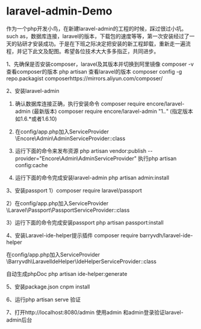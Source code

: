 # laravel-admin-Demo
作为一个php开发小鸟，在新建laravel-admin的工程的时候，踩过很过小坑。such as，数据库连接，laravel的版本，下载包的速度等等，第一次安装经过了一天的钻研才安装成功。于是在下班之际决定把安装的新工程卸载，重新走一遍流程，并记下此文及配图。希望各位技术大大多多指正，共同进步。

1、先确保是否安装composer，laravel及其版本并切换到阿里镜像
composer -v 查看composer的版本
php artisan 查看laravel的版本
composer config -g repo.packagist composerhttps://mirrors.aliyun.com/composer/


2、安装laravel-admin
1) 确认数据库连接正确，执行安装命令
composer require encore/laravel-admin (最新版本)
composer require encore/laravel-admin "1.*.*" (指定版本 如1.6.*或者1.6.10)    

2) 在config/app.php加入ServiceProvider
\Encore\Admin\AdminServiceProvider::class

3) 运行下面的命令来发布资源
php artisan vendor:publish --provider="Encore\Admin\AdminServiceProvider"
执行php artisan config:cache

4) 运行下面的命令完成安装laravel-admin
php artisan admin:install


3、安装passport
1）composer require laravel/passport

2）在config/app.php加入ServiceProvider
\Laravel\Passport\PassportServiceProvider::class

3）运行下面的命令完成安装passport
php artisan passport:install


4、安装Laravel-ide-helper提示插件
composer require barryvdh/laravel-ide-helper​​​

在config/app.php加入ServiceProvider
\Barryvdh\LaravelIdeHelper\IdeHelperServiceProvider::class

自动生成phpDoc
php artisan ide-helper:generate


5、安装package.json
cnpm install


6、运行php artisan serve 验证

7、打开http://localhost:8080/admin 使用admin 和admin登录验证laravel-admin后台















